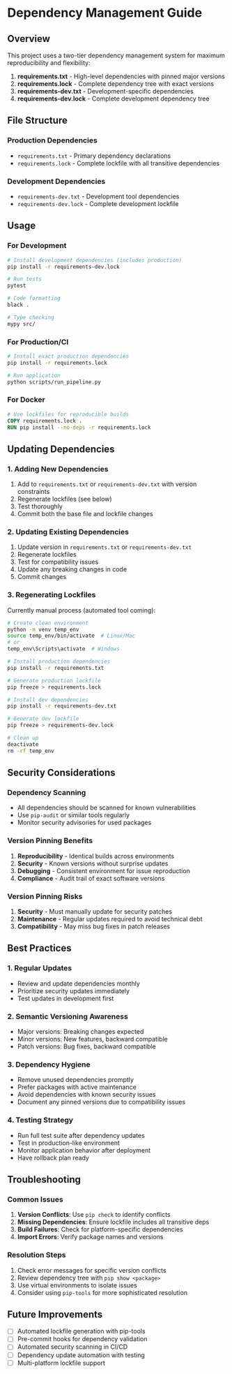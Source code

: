 # Dependency Management Guide

## Overview
This project uses a two-tier dependency management system for maximum reproducibility and flexibility:

1. **requirements.txt** - High-level dependencies with pinned major versions
2. **requirements.lock** - Complete dependency tree with exact versions
3. **requirements-dev.txt** - Development-specific dependencies
4. **requirements-dev.lock** - Complete development dependency tree

## File Structure

### Production Dependencies
- `requirements.txt` - Primary dependency declarations
- `requirements.lock` - Complete lockfile with all transitive dependencies

### Development Dependencies  
- `requirements-dev.txt` - Development tool dependencies
- `requirements-dev.lock` - Complete development lockfile

## Usage

### For Development
```bash
# Install development dependencies (includes production)
pip install -r requirements-dev.lock

# Run tests
pytest

# Code formatting
black .

# Type checking
mypy src/
```

### For Production/CI
```bash
# Install exact production dependencies
pip install -r requirements.lock

# Run application
python scripts/run_pipeline.py
```

### For Docker
```dockerfile
# Use lockfiles for reproducible builds
COPY requirements.lock .
RUN pip install --no-deps -r requirements.lock
```

## Updating Dependencies

### 1. Adding New Dependencies
1. Add to `requirements.txt` or `requirements-dev.txt` with version constraints
2. Regenerate lockfiles (see below)
3. Test thoroughly
4. Commit both the base file and lockfile changes

### 2. Updating Existing Dependencies
1. Update version in `requirements.txt` or `requirements-dev.txt`
2. Regenerate lockfiles
3. Test for compatibility issues
4. Update any breaking changes in code
5. Commit changes

### 3. Regenerating Lockfiles
Currently manual process (automated tool coming):

```bash
# Create clean environment
python -m venv temp_env
source temp_env/bin/activate  # Linux/Mac
# or
temp_env\Scripts\activate  # Windows

# Install production dependencies
pip install -r requirements.txt

# Generate production lockfile
pip freeze > requirements.lock

# Install dev dependencies
pip install -r requirements-dev.txt

# Generate dev lockfile  
pip freeze > requirements-dev.lock

# Clean up
deactivate
rm -rf temp_env
```

## Security Considerations

### Dependency Scanning
- All dependencies should be scanned for known vulnerabilities
- Use `pip-audit` or similar tools regularly
- Monitor security advisories for used packages

### Version Pinning Benefits
1. **Reproducibility** - Identical builds across environments
2. **Security** - Known versions without surprise updates
3. **Debugging** - Consistent environment for issue reproduction
4. **Compliance** - Audit trail of exact software versions

### Version Pinning Risks
1. **Security** - Must manually update for security patches
2. **Maintenance** - Regular updates required to avoid technical debt
3. **Compatibility** - May miss bug fixes in patch releases

## Best Practices

### 1. Regular Updates
- Review and update dependencies monthly
- Prioritize security updates immediately
- Test updates in development first

### 2. Semantic Versioning Awareness
- Major versions: Breaking changes expected
- Minor versions: New features, backward compatible
- Patch versions: Bug fixes, backward compatible

### 3. Dependency Hygiene
- Remove unused dependencies promptly
- Prefer packages with active maintenance
- Avoid dependencies with known security issues
- Document any pinned versions due to compatibility issues

### 4. Testing Strategy
- Run full test suite after dependency updates
- Test in production-like environment
- Monitor application behavior after deployment
- Have rollback plan ready

## Troubleshooting

### Common Issues
1. **Version Conflicts**: Use `pip check` to identify conflicts
2. **Missing Dependencies**: Ensure lockfile includes all transitive deps
3. **Build Failures**: Check for platform-specific dependencies
4. **Import Errors**: Verify package names and versions

### Resolution Steps
1. Check error messages for specific version conflicts
2. Review dependency tree with `pip show <package>`
3. Use virtual environments to isolate issues
4. Consider using `pip-tools` for more sophisticated resolution

## Future Improvements
- [ ] Automated lockfile generation with pip-tools
- [ ] Pre-commit hooks for dependency validation
- [ ] Automated security scanning in CI/CD
- [ ] Dependency update automation with testing
- [ ] Multi-platform lockfile support